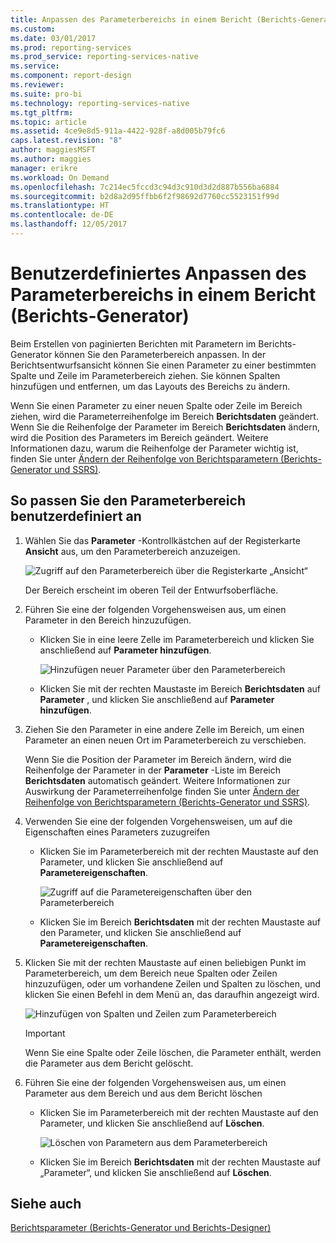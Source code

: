 ```yaml
---
title: Anpassen des Parameterbereichs in einem Bericht (Berichts-Generator) | Microsoft-Dokumentation
ms.custom: 
ms.date: 03/01/2017
ms.prod: reporting-services
ms.prod_service: reporting-services-native
ms.service: 
ms.component: report-design
ms.reviewer: 
ms.suite: pro-bi
ms.technology: reporting-services-native
ms.tgt_pltfrm: 
ms.topic: article
ms.assetid: 4ce9e8d5-911a-4422-928f-a8d005b79fc6
caps.latest.revision: "8"
author: maggiesMSFT
ms.author: maggies
manager: erikre
ms.workload: On Demand
ms.openlocfilehash: 7c214ec5fccd3c94d3c910d3d2d887b556ba6884
ms.sourcegitcommit: b2d8a2d95ffbb6f2f98692d7760cc5523151f99d
ms.translationtype: HT
ms.contentlocale: de-DE
ms.lasthandoff: 12/05/2017
---
```

# <a name="customize-the-parameters-pane-in-a-report-report-builder"></a>Benutzerdefiniertes Anpassen des Parameterbereichs in einem Bericht (Berichts-Generator)
  Beim Erstellen von paginierten Berichten mit Parametern im Berichts-Generator können Sie den Parameterbereich anpassen. In der Berichtsentwurfsansicht können Sie einen Parameter zu einer bestimmten Spalte und Zeile im Parameterbereich ziehen. Sie können Spalten hinzufügen und entfernen, um das Layouts des Bereichs zu ändern.  
  
 Wenn Sie einen Parameter zu einer neuen Spalte oder Zeile im Bereich ziehen, wird die Parameterreihenfolge im Bereich **Berichtsdaten** geändert. Wenn Sie die Reihenfolge der Parameter im Bereich **Berichtsdaten** ändern, wird die Position des Parameters im Bereich geändert. Weitere Informationen dazu, warum die Reihenfolge der Parameter wichtig ist, finden Sie unter [Ändern der Reihenfolge von Berichtsparametern (Berichts-Generator und SSRS)](../../reporting-services/report-design/change-the-order-of-a-report-parameter-report-builder-and-ssrs.md).  
  
## <a name="to-customize-the-parameters-pane"></a>So passen Sie den Parameterbereich benutzerdefiniert an  
  
1.  Wählen Sie das **Parameter** -Kontrollkästchen auf der Registerkarte **Ansicht** aus, um den Parameterbereich anzuzeigen.  
  
     ![Zugriff auf den Parameterbereich über die Registerkarte „Ansicht“](../../reporting-services/report-design/media/ssrs-customparameter-accessparameterpanedesignmode.png "Access parameters pane from View tab")  
  
     Der Bereich erscheint im oberen Teil der Entwurfsoberfläche.  
  
2.  Führen Sie eine der folgenden Vorgehensweisen aus, um einen Parameter in den Bereich hinzuzufügen.  
  
    -   Klicken Sie in eine leere Zelle im Parameterbereich und klicken Sie anschließend auf **Parameter hinzufügen**.  
  
         ![Hinzufügen neuer Parameter über den Parameterbereich](../../reporting-services/report-design/media/ssrs-customizeparameter-addnewparameter.png "Add new parameter from parameters pane")  
  
    -   Klicken Sie mit der rechten Maustaste im Bereich **Berichtsdaten** auf **Parameter** , und klicken Sie anschließend auf **Parameter hinzufügen**.  
  
3.  Ziehen Sie den Parameter in eine andere Zelle im Bereich, um einen Parameter an einen neuen Ort im Parameterbereich zu verschieben.  
  
     Wenn Sie die Position der Parameter im Bereich ändern, wird die Reihenfolge der Parameter in der **Parameter** -Liste im Bereich **Berichtsdaten** automatisch geändert. Weitere Informationen zur Auswirkung der Parameterreihenfolge finden Sie unter [Ändern der Reihenfolge von Berichtsparametern (Berichts-Generator und SSRS)](../../reporting-services/report-design/change-the-order-of-a-report-parameter-report-builder-and-ssrs.md).  
  
4.  Verwenden Sie eine der folgenden Vorgehensweisen, um auf die Eigenschaften eines Parameters zuzugreifen  
  
    -   Klicken Sie im Parameterbereich mit der rechten Maustaste auf den Parameter, und klicken Sie anschließend auf **Parametereigenschaften**.  
  
         ![Zugriff auf die Parametereigenschaften über den Parameterbereich](../../reporting-services/report-design/media/ssrs-customizeparameter-accessparameterproperties-composite.png "Access parameter properties from the parameters pane")  
  
    -   Klicken Sie im Bereich **Berichtsdaten** mit der rechten Maustaste auf den Parameter, und klicken Sie anschließend auf **Parametereigenschaften**.  
  
5.  Klicken Sie mit der rechten Maustaste auf einen beliebigen Punkt im Parameterbereich, um dem Bereich neue Spalten oder Zeilen hinzuzufügen, oder um vorhandene Zeilen und Spalten zu löschen, und klicken Sie einen Befehl in dem Menü an, das daraufhin angezeigt wird.  
  
     ![Hinzufügen von Spalten und Zeilen zum Parameterbereich](../../reporting-services/report-design/media/ssrs-customparameter-addcolumnsrows.png "Add columns and rows to the parameters pane")  
  
    > [!IMPORTANT]  
    >  Wenn Sie eine Spalte oder Zeile löschen, die Parameter enthält, werden die Parameter aus dem Bericht gelöscht.  
  
6.  Führen Sie eine der folgenden Vorgehensweisen aus, um einen Parameter aus dem Bereich und aus dem Bericht löschen  
  
    -   Klicken Sie im Parameterbereich mit der rechten Maustaste auf den Parameter, und klicken Sie anschließend auf  **Löschen**.  
  
         ![Löschen von Parametern aus dem Parameterbereich](../../reporting-services/report-design/media/ssrs-customparameter-deleteparameter.png "Delete parameters from the parameters pane")  
  
    -   Klicken Sie im Bereich **Berichtsdaten** mit der rechten Maustaste auf „Parameter“, und klicken Sie anschließend auf **Löschen**.  
  
## <a name="see-also"></a>Siehe auch  
 [Berichtsparameter &#40;Berichts-Generator und Berichts-Designer&#41;](../../reporting-services/report-design/report-parameters-report-builder-and-report-designer.md)  
  
  
